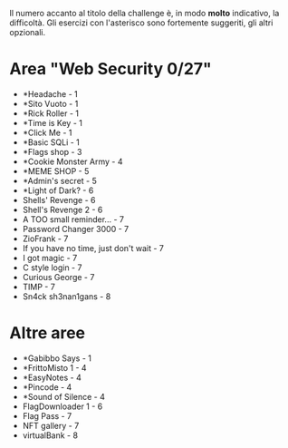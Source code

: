Il numero accanto al titolo della challenge è, in modo **molto** indicativo, la difficoltà.
Gli esercizi con l'asterisco sono fortemente suggeriti, gli altri opzionali.

# Area "Web Security 0/27"

- *Headache - 1
- *Sito Vuoto - 1
- *Rick Roller - 1
- *Time is Key - 1
- *Click Me - 1
- *Basic SQLi - 1
- *Flags shop - 3
- *Cookie Monster Army - 4
- *MEME SHOP - 5
- *Admin's secret - 5
- *Light of Dark? - 6
- Shells' Revenge - 6
- Shell's Revenge 2 - 6
- A TOO small reminder... - 7
- Password Changer 3000 - 7
- ZioFrank - 7
- If you have no time, just don't wait - 7
- I got magic - 7
- C style login - 7
- Curious George - 7
- TIMP - 7
- Sn4ck sh3nan1gans - 8


# Altre aree

- *Gabibbo Says - 1
- *FrittoMisto 1 - 4
- *EasyNotes - 4
- *Pincode - 4
- *Sound of Silence - 4
- FlagDownloader 1 - 6
- Flag Pass - 7
- NFT gallery - 7
- virtualBank - 8
